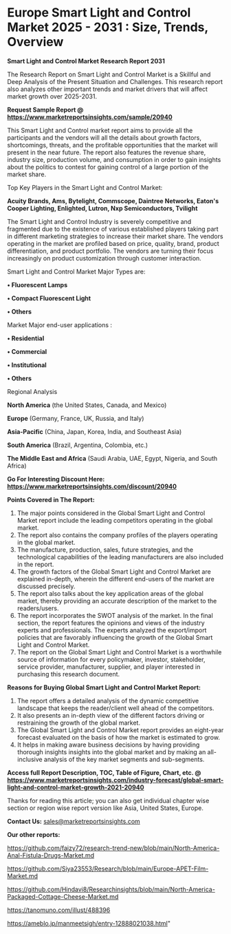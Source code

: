 # Europe Smart Light and Control Market 2025 - 2031 : Size, Trends, Overview

<strong>Smart Light and Control Market Research Report 2031</strong>

The Research Report on Smart Light and Control Market is a Skillful and Deep Analysis of the Present Situation and Challenges. This research report also analyzes other important trends and market drivers that will affect market growth over 2025-2031.

<strong>Request Sample Report @ <a href=https://www.marketreportsinsights.com/sample/20940>https://www.marketreportsinsights.com/sample/20940</a></strong>

This Smart Light and Control market report aims to provide all the participants and the vendors will all the details about growth factors, shortcomings, threats, and the profitable opportunities that the market will present in the near future. The report also features the revenue share, industry size, production volume, and consumption in order to gain insights about the politics to contest for gaining control of a large portion of the market share.

Top Key Players in the Smart Light and Control Market:

<strong>Acuity Brands, Ams, Bytelight, Commscope, Daintree Networks, Eaton's Cooper Lighting, Enlighted, Lutron, Nxp Semiconductors, Tvilight</strong>

The Smart Light and Control Industry is severely competitive and fragmented due to the existence of various established players taking part in different marketing strategies to increase their market share. The vendors operating in the market are profiled based on price, quality, brand, product differentiation, and product portfolio. The vendors are turning their focus increasingly on product customization through customer interaction.

Smart Light and Control Market Major Types are:

<strong>• Fluorescent Lamps

• Compact Fluorescent Light

• Others</strong>

Market Major end-user applications :

<strong>• Residential

• Commercial

• Institutional

• Others</strong>

Regional Analysis

</u><strong><b>North America</b></strong> (the United States, Canada, and Mexico)

<strong><b>Europe </b></strong>(Germany, France, UK, Russia, and Italy)

<strong><b>Asia-Pacific</b></strong> (China, Japan, Korea, India, and Southeast Asia)

<strong><b>South America</b></strong> (Brazil, Argentina, Colombia, etc.)

<strong><b>The Middle East and Africa</b></strong> (Saudi Arabia, UAE, Egypt, Nigeria, and South Africa)

<strong>Go For Interesting Discount Here: <a href=https://www.marketreportsinsights.com/discount/20940>https://www.marketreportsinsights.com/discount/20940</a></strong>

<strong>Points Covered in The Report:</strong>
<ol>
  <li>The major points considered in the Global Smart Light and Control Market report include the leading competitors operating in the global market.</li>
  <li>The report also contains the company profiles of the players operating in the global market.</li>
  <li>The manufacture, production, sales, future strategies, and the technological capabilities of the leading manufacturers are also included in the report.</li>
  <li>The growth factors of the Global Smart Light and Control Market are explained in-depth, wherein the different end-users of the market are discussed precisely.</li>
  <li>The report also talks about the key application areas of the global market, thereby providing an accurate description of the market to the readers/users.</li>
  <li>The report incorporates the SWOT analysis of the market. In the final section, the report features the opinions and views of the industry experts and professionals. The experts analyzed the export/import policies that are favorably influencing the growth of the Global Smart Light and Control Market.</li>
  <li>The report on the Global Smart Light and Control Market is a worthwhile source of information for every policymaker, investor, stakeholder, service provider, manufacturer, supplier, and player interested in purchasing this research document.</li>
</ol>
<strong>Reasons for Buying Global Smart Light and Control Market Report:</strong>

<ol>
  <li>The report offers a detailed analysis of the dynamic competitive landscape that keeps the reader/client well ahead of the competitors.</li>
  <li>It also presents an in-depth view of the different factors driving or restraining the growth of the global market.</li>
  <li>The Global Smart Light and Control Market report provides an eight-year forecast evaluated on the basis of how the market is estimated to grow.</li>
  <li>It helps in making aware business decisions by having providing thorough insights insights into the global market and by making an all-inclusive analysis of the key market segments and sub-segments.</li>
</ol>
<strong>Access full Report Description, TOC, Table of Figure, Chart, etc. @ <a href=https://www.marketreportsinsights.com/industry-forecast/global-smart-light-and-control-market-growth-2021-20940>https://www.marketreportsinsights.com/industry-forecast/global-smart-light-and-control-market-growth-2021-20940</a></strong>


Thanks for reading this article; you can also get individual chapter wise section or region wise report version like Asia, United States, Europe.

<strong>Contact Us:</strong>
sales@marketreportsinsights.com

<strong>Our other reports:</strong>

<a href=https://github.com/faizy72/research-trend-new/blob/main/North-America-Anal-Fistula-Drugs-Market.md>https://github.com/faizy72/research-trend-new/blob/main/North-America-Anal-Fistula-Drugs-Market.md</a>

<a href=https://github.com/Siya23553/Research/blob/main/Europe-APET-Film-Market.md>https://github.com/Siya23553/Research/blob/main/Europe-APET-Film-Market.md</a>

<a href=https://github.com/Hindavi8/Researchinsights/blob/main/North-America-Packaged-Cottage-Cheese-Market.md>https://github.com/Hindavi8/Researchinsights/blob/main/North-America-Packaged-Cottage-Cheese-Market.md</a>

<a href=https://tanomuno.com/illust/488396>https://tanomuno.com/illust/488396</a>

<a href=https://ameblo.jp/manmeetsigh/entry-12888021038.html>https://ameblo.jp/manmeetsigh/entry-12888021038.html</a>"
